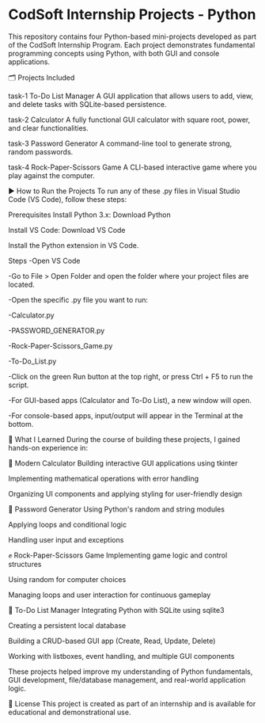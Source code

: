 # CodSoft Internship Projects - Python
This repository contains four Python-based mini-projects developed as part of the CodSoft Internship Program. Each project demonstrates fundamental programming concepts using Python, with both GUI and console applications.

🗂️ Projects Included

task-1
To-Do List Manager
A GUI application that allows users to add, view, and delete tasks with SQLite-based persistence.

task-2
Calculator
A fully functional GUI calculator with square root, power, and clear functionalities.

task-3
Password Generator
A command-line tool to generate strong, random passwords.

task-4
Rock-Paper-Scissors Game
A CLI-based interactive game where you play against the computer.


▶️ How to Run the Projects
To run any of these .py files in Visual Studio Code (VS Code), follow these steps:

Prerequisites
Install Python 3.x: Download Python

Install VS Code: Download VS Code

Install the Python extension in VS Code.

Steps
-Open VS Code

-Go to File > Open Folder and open the folder where your project files are located.

-Open the specific .py file you want to run:

-Calculator.py

-PASSWORD_GENERATOR.py

-Rock-Paper-Scissors_Game.py

-To-Do_List.py

-Click on the green Run button at the top right, or press Ctrl + F5 to run the script.

-For GUI-based apps (Calculator and To-Do List), a new window will open.

-For console-based apps, input/output will appear in the Terminal at the bottom.

📘 What I Learned
During the course of building these projects, I gained hands-on experience in:

🔢 Modern Calculator
Building interactive GUI applications using tkinter

Implementing mathematical operations with error handling

Organizing UI components and applying styling for user-friendly design

🔐 Password Generator
Using Python's random and string modules

Applying loops and conditional logic

Handling user input and exceptions

✊ Rock-Paper-Scissors Game
Implementing game logic and control structures

Using random for computer choices

Managing loops and user interaction for continuous gameplay

📝 To-Do List Manager
Integrating Python with SQLite using sqlite3

Creating a persistent local database

Building a CRUD-based GUI app (Create, Read, Update, Delete)

Working with listboxes, event handling, and multiple GUI components

These projects helped improve my understanding of Python fundamentals, GUI development, file/database management, and real-world application logic.

📃 License
This project is created as part of an internship and is available for educational and demonstrational use.

